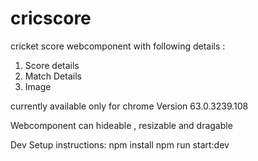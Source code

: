 # cricscore
cricket score webcomponent with following details :
1. Score details
2. Match Details
3. Image

currently available only for chrome  Version 63.0.3239.108

Webcomponent can hideable , resizable and dragable

Dev Setup instructions:
npm install
npm run start:dev
